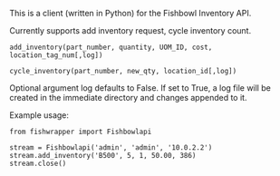 This is a client (written in Python) for the Fishbowl Inventory API.

Currently supports add inventory request, cycle inventory count.

```
add_inventory(part_number, quantity, UOM_ID, cost, location_tag_num[,log])
```
```
cycle_inventory(part_number, new_qty, location_id[,log])
```

Optional argument log defaults to False.  If set to True, a log file will be created in the immediate directory and changes appended to it.


Example usage:
```
from fishwrapper import Fishbowlapi

stream = Fishbowlapi('admin', 'admin', '10.0.2.2')
stream.add_inventory('B500', 5, 1, 50.00, 386)
stream.close()
```
